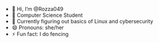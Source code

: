 - 👋 Hi, I’m @Rozza049
- 👀 Computer Science Student
- 🌱 Currently figuring out basics of Linux and cybersecurity
- 😄 Pronouns: she/her
- ⚡ Fun fact: I do fencing
